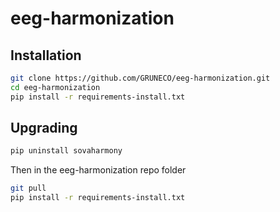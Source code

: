 # eeg-harmonization

## Installation

```bash
git clone https://github.com/GRUNECO/eeg-harmonization.git
cd eeg-harmonization
pip install -r requirements-install.txt
```

## Upgrading

```bash
pip uninstall sovaharmony
```

Then in the eeg-harmonization repo folder

```bash
git pull
pip install -r requirements-install.txt
```
